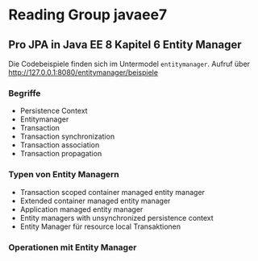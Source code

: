 # Reading Group javaee7

## Pro JPA in Java EE 8 Kapitel 6 Entity Manager

Die Codebeispiele finden sich im Untermodel `entitymanager`.
Aufruf über http://127.0.0.1:8080/entitymanager/beispiele

### Begriffe
* Persistence Context
* Entitymanager
* Transaction
* Transaction synchronization
* Transaction association
* Transaction propagation


### Typen von Entity Managern
* Transaction scoped container managed entity manager
* Extended container managed entity manager
* Application managed entity manager
* Entity managers with unsynchronized persistence context
* Entity Manager für resource local Transaktionen


### Operationen mit Entity Manager

